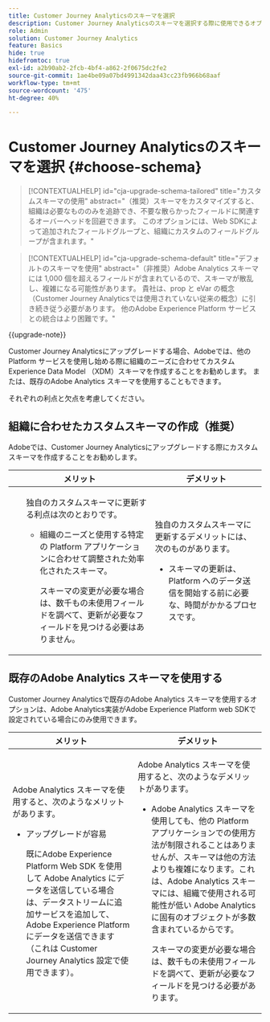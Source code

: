 ```yaml
---
title: Customer Journey Analyticsのスキーマを選択
description: Customer Journey Analyticsのスキーマを選択する際に使用できるオプションと、それぞれの長所と短所について説明します
role: Admin
solution: Customer Journey Analytics
feature: Basics
hide: true
hidefromtoc: true
exl-id: a2b90ab2-2fcb-4bf4-a862-2f0675dc2fe2
source-git-commit: 1ae4be09a07bd4991342daa43cc23fb966b68aaf
workflow-type: tm+mt
source-wordcount: '475'
ht-degree: 40%

---
```


# Customer Journey Analyticsのスキーマを選択 {#choose-schema}

<!-- markdownlint-disable MD034 -->

>[!CONTEXTUALHELP]
>id="cja-upgrade-schema-tailored"
>title="カスタムスキーマの使用"
>abstract="（推奨）スキーマをカスタマイズすると、組織は必要なもののみを追跡でき、不要な散らかったフィールドに関連するオーバーヘッドを回避できます。 このオプションには、Web SDKによって追加されたフィールドグループと、組織にカスタムのフィールドグループが含まれます。"

<!-- markdownlint-enable MD034 -->

<!-- markdownlint-disable MD034 -->

>[!CONTEXTUALHELP]
>id="cja-upgrade-schema-default"
>title="デフォルトのスキーマを使用"
>abstract="（非推奨）Adobe Analytics スキーマには 1,000 個を超えるフィールドが含まれているので、スキーマが散乱し、複雑になる可能性があります。 貴社は、prop と eVar の概念（Customer Journey Analyticsでは使用されていない従来の概念）に引き続き従う必要があります。 他のAdobe Experience Platform サービスとの統合はより困難です。"

<!-- markdownlint-enable MD034 -->

{{upgrade-note}}

<!-- this page exists as the "Learn more" link in the info icons for the options "I am comfortable using my Adobe Analytics schema as a basis" and "I want to use a schema tailored to my organization" -->

Customer Journey Analyticsにアップグレードする場合、Adobeでは、他の Platform サービスを使用し始める際に組織のニーズに合わせてカスタム Experience Data Model （XDM）スキーマを作成することをお勧めします。 または、既存のAdobe Analytics スキーマを使用することもできます。

それぞれの利点と欠点を考慮してください。

## 組織に合わせたカスタムスキーマの作成（推奨）

Adobeでは、Customer Journey Analyticsにアップグレードする際にカスタムスキーマを作成することをお勧めします。

| メリット | デメリット |
|----------|---------|
| <ul><p>独自のカスタムスキーマに更新する利点は次のとおりです。</p><ul><li>組織のニーズと使用する特定の Platform アプリケーションに合わせて調整された効率化されたスキーマ。</li><p>スキーマの変更が必要な場合は、数千もの未使用フィールドを調べて、更新が必要なフィールドを見つける必要はありません。</p></ul> | <p>独自のカスタムスキーマに更新するデメリットには、次のものがあります。</p><ul><li>スキーマの更新は、Platform へのデータ送信を開始する前に必要な、時間がかかるプロセスです。</li></ul> |

## 既存のAdobe Analytics スキーマを使用する

Customer Journey Analyticsで既存のAdobe Analytics スキーマを使用するオプションは、Adobe Analytics実装がAdobe Experience Platform web SDKで設定されている場合にのみ使用できます。<!-- correct? Or can you do this with an AppMeasurement implementation?-->

| メリット | デメリット |
|----------|---------|
| <p>Adobe Analytics スキーマを使用すると、次のようなメリットがあります。</p><ul><li>アップグレードが容易<p>既にAdobe Experience Platform Web SDK を使用して Adobe Analytics にデータを送信している場合は、データストリームに追加サービスを追加して、Adobe Experience Platform にデータを送信できます（これは Customer Journey Analytics 設定で使用できます）。</p></li></ul> | <p>Adobe Analytics スキーマを使用すると、次のようなデメリットがあります。</p><ul><li>Adobe Analytics スキーマを使用しても、他の Platform アプリケーションでの使用方法が制限されることはありませんが、スキーマは他の方法よりも複雑になります。これは、Adobe Analytics スキーマには、組織で使用される可能性が低い Adobe Analytics に固有のオブジェクトが多数含まれているからです。<p>スキーマの変更が必要な場合は、数千もの未使用フィールドを調べて、更新が必要なフィールドを見つける必要があります。</p></li></ul> |




<!-- Not sure about any of this: 

If you plan to use your Adobe Analytics schema, the following steps are required:

For Adobe Analytics implementations using AppMeasurement:

1. Datastream mapping

For Adobe Analytics implementations using the Web SDK:

1. 



the upgrade steps provided by the [Adobe Analytics to Customer Journey Analytics upgrade questionnaire](https://gigazelle.github.io/cja-ttv/).

If you want to create an XDM schema to use with Customer Journey Analytics, continue with [Create an XDM schema to use with Customer Journey Analytics](/help/getting-started/cja-upgrade/cja-upgrade-schema-create.md).


Tags: (All 3 require data prep mapping. Would need to go into the datastream and map every single field to its appropriate place in XDM. Because whenever you use the data object, it always requires mapping. If you send something in the data object and it doesn't get mapped, the it is permanently lost and can't be recovered.)

1. Shim - Intercepts and instead of sending data to a report suite, it sends it to a Data View. (Data object)

1. Russ special - convert current implementation to a Web SDK implementation - put everything in the data object. 

1. Plop entire data layer into the data object and send that to the datastream. (not documented. Might be the Web SDK docs.)

-->
